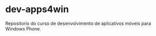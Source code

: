 dev-apps4win
============

Repositorio do curso de desenvolvimento de aplicatívos móveis para Windows Phone.
